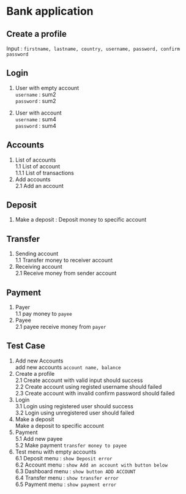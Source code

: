 # Bank application

## Create a profile
Input : `firstname, lastname, country, username, password, confirm password`

## Login
1. User with empty account <br>
`username` : sum2 <br>
`password` : sum2 <br>

2. User with account <br>
`username` : sum4 <br>
`password` : sum4 <br>

## Accounts
1. List of accounts <br>
  1.1 List of account <br>
  1.1.1 List of transactions <br>
2. Add accounts <br>
  2.1 Add an account <br>
  
## Deposit
1. Make a deposit : Deposit money to specific account

## Transfer
1. Sending account <br>
  1.1 Transfer money to receiver account <br>
2. Receiving account <br>
  2.1 Receive money from sender account <br>
  
## Payment
1. Payer <br>
  1.1 pay money to `payee` <br>
2. Payee <br>
  2.1 payee receive money from `payer`
  
## Test Case
1. Add new Accounts <br>
add new accounts `account name, balance` <br>
2. Create a profile <br>
  2.1 Create account with valid input should success <br>
  2.2 Create account using registed username should failed <br>
  2.3 Create account with invalid confirm password should failed <br>
3. Login <br>
  3.1 Login using registered user should success <br>
  3.2 Login using unregistered user should failed <br>
4. Make a deposit <br>
Make a deposit to specific account <br>
5. Payment <br>
  5.1 Add new payee <br>
  5.2 Make payment `transfer money to payee` <br>
6. Test menu with empty accounts <br>
  6.1 Deposit menu : `show Deposit error` <br>
  6.2 Account menu : `show Add an account with button below` <br>
  6.3 Dashboard menu : `show button ADD ACCOUNT` <br>
  6.4 Transfer menu : `show transfer error` <br>
  6.5 Payment menu : `show payment error` <br>
